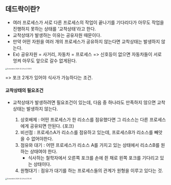 ## 데드락이란?

- 여러 프로세스가 서로 다른 프로세스의 작업이 끝나기를 기다리다가 아무도 작업을 진행하지 못하는 상태를 '교착상태'라고 한다.
- 교착상태가 발생하는 이유는 공유자원 때문이다.
- 만약 어떤 자원을 여러 개의 프로세스가 공유하지 않는다면 교착상태는 발생하지 않는다.
- Ex) 공유자원 = 사거리, 자동차 = 프로세스 => 신호등이 없으면 자동차들이 서로 엉켜 아무도 앞으로 갈수 없게된다.

<img src="./capture/Screenshot 2024-02-24 at 21.09.13.png" alt="Screenshot 2024-02-24 at 21.09.13" style="zoom:33%;" />

=> 포크 2개가 있어야 식사가 가능하다는 조건.



#### 교착상태의 필요조건

- 교착상태가 발생하려면 필요조건이 있는데, 다음 중 하나라도 만족하지 않으면 교착상태는 발생하지 않는다.

  

  1. 상호배제 : 어떤 프로세스가 한 리소스를 점유했다면 그 리소스는 다른 프로세스에게 공유되면 안된다. (포크)
  2. 비선점 : 프로세스A가 리소스를 점유하고 있는데, 프로세스B가 리소스를 빼앗을 수 없어야한다.
  3. 점유와 대기 : 어떤 프로세스가 리소스 A를 가지고 있는 상태에서 리소스B를 원하는 상태여야 한다. 
     - 식사하는 철학자에서 오른쪽 포크를 손에 쥔 채로 왼쪽 포크를 기다리고 있는 상태이다.
  4. 원형대기 : 점유가 대기를 하는 프로세스들의 관계가 원형을 이루고 있다는 것.

<img src="./capture/Screenshot 2024-02-24 at 21.15.40.png" alt="Screenshot 2024-02-24 at 21.15.40" style="zoom:33%;" />